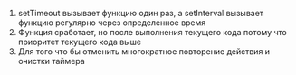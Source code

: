 1. setTimeout вызывает функцию один раз, а setInterval вызывает функцию регулярно через определенное время
2. Функция сработает, но после выполнения текущего кода потому что приоритет текущего кода выше
3. Для того что бы отменить многократное повторение действия и очистки таймера
